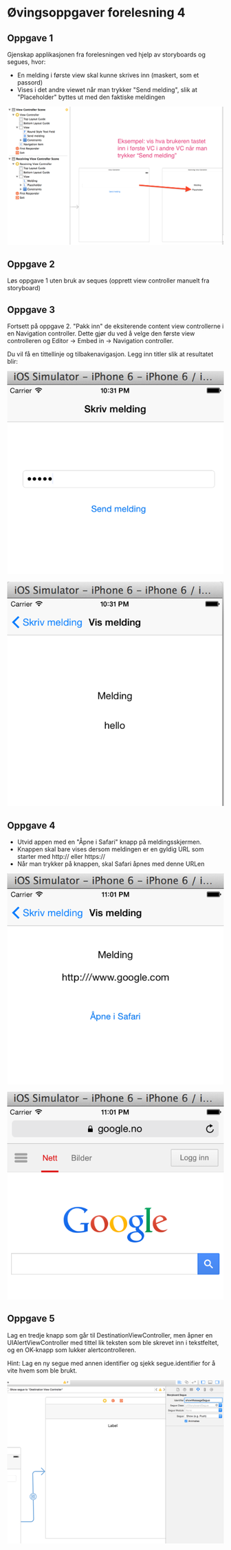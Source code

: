 Øvingsoppgaver forelesning 4
================

Oppgave 1
----------------

Gjenskap applikasjonen fra forelesningen ved hjelp av storyboards og segues, hvor:

* En melding i første view skal kunne skrives inn (maskert, som et passord)
* Vises i det andre viewet når man trykker "Send melding", slik at "Placeholder" byttes ut med den faktiske meldingen

![](img/vc-communication2.png)


Oppgave 2
----------------

Løs oppgave 1 uten bruk av seques (opprett view controller manuelt fra storyboard)


Oppgave 3
----------------

Fortsett på oppgave 2. "Pakk inn" de eksiterende content view controllerne i en Navigation controller. Dette gjør du ved å velge den første view controlleren og Editor -> Embed in -> Navigation controller.

Du vil få en tittellinje og tilbakenavigasjon. Legg inn titler slik at resultatet blir:

![](img/nav1.png)

![](img/nav2.png)


Oppgave 4
----------------

* Utvid appen med en "Åpne i Safari" knapp på meldingsskjermen. 
* Knappen skal bare vises dersom meldingen er en gyldig URL som starter med http:// eller https://
* Når man trykker på knappen, skal Safari åpnes med denne URLen

![](img/open-safari.png)

![](img/open-safari2.png)

Oppgave 5
----------------


Lag en tredje knapp som går til DestinationViewController, men åpner en UIAlertViewController med tittel lik teksten som ble skrevet inn i tekstfeltet, og en OK-knapp som lukker alertcontrolleren.

Hint: Lag en ny segue med annen identifier og sjekk segue.identifier for å vite hvem som ble brukt.

![](img/segue.png)